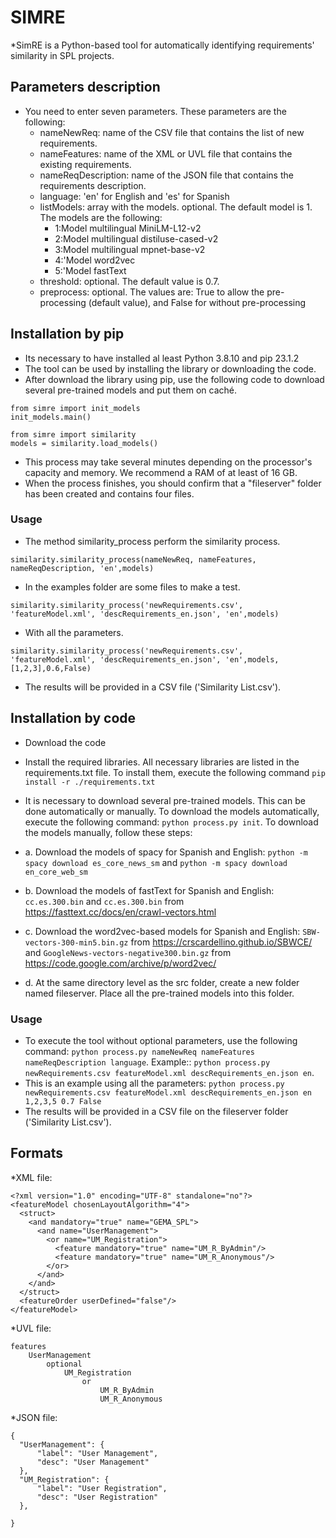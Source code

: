 # SIMRE

*SimRE is a Python-based tool for automatically identifying requirements' similarity in SPL projects.

## Parameters description

* You need to enter seven parameters. These parameters are the following:
  * nameNewReq: name of the CSV file that contains the list of new requirements. 
  * nameFeatures: name of the XML or UVL file that contains the existing requirements. 
  * nameReqDescription: name of the JSON file that contains the requirements description. 
  * language: 'en' for English and 'es' for Spanish
  * listModels: array with the models. optional. The default model is 1. The models are the following:
      * 1:Model multilingual MiniLM-L12-v2
      * 2:Model multilingual distiluse-cased-v2
      * 3:Model multilingual mpnet-base-v2
      * 4:'Model word2vec
      * 5:'Model fastText 
  * threshold: optional. The default value is 0.7.
  * preprocess: optional. The values are: True to allow the pre-processing (default value), and False for without pre-processing

## Installation by pip

* Its necessary to have installed al least Python 3.8.10 and pip 23.1.2
* The tool can be used by installing the library or downloading the code.
* After download the library using pip, use the following code to download several pre-trained models and put them on caché.

```
from simre import init_models
init_models.main()

from simre import similarity
models = similarity.load_models()
```

* This process may take several minutes depending on the processor's capacity and memory. We recommend a RAM of at least of 16 GB.
* When the process finishes, you should confirm that a "fileserver" folder has been created and contains four files.

### Usage

* The method similarity_process perform the similarity process.

```
similarity.similarity_process(nameNewReq, nameFeatures, nameReqDescription, 'en',models) 
```

* In the examples folder are some files to make a test.

```
similarity.similarity_process('newRequirements.csv', 'featureModel.xml', 'descRequirements_en.json', 'en',models) 
```

* With all the parameters.

```
similarity.similarity_process('newRequirements.csv', 'featureModel.xml', 'descRequirements_en.json', 'en',models,[1,2,3],0.6,False) 
```

* The results will be provided in a CSV file ('Similarity List.csv'). 


## Installation by code

* Download the code 
* Install the required libraries. All necessary libraries are listed in the requirements.txt file. To install them, execute the following command `pip install -r ./requirements.txt`
* It is necessary to download several pre-trained models. This can be done automatically or manually. To download the models automatically, execute the following command: `python process.py init`. To download the models manually, follow these steps:

* a. Download the models of spacy for Spanish and English: `python -m spacy download es_core_news_sm` and `python -m spacy download en_core_web_sm`
* b. Download the models of fastText for Spanish and English: `cc.es.300.bin` and `cc.es.300.bin` from https://fasttext.cc/docs/en/crawl-vectors.html
* c. Download the word2vec-based models for Spanish and English: `SBW-vectors-300-min5.bin.gz` from https://crscardellino.github.io/SBWCE/  and `GoogleNews-vectors-negative300.bin.gz` from https://code.google.com/archive/p/word2vec/  
* d. At the same directory level as the src folder, create a new folder named fileserver. Place all the pre-trained models into this folder.

### Usage

* To execute the tool without optional parameters, use the following command: `python process.py nameNewReq nameFeatures nameReqDescription language`. Example:: `python process.py newRequirements.csv featureModel.xml descRequirements_en.json en`. 
* This is an example using all the parameters: `python process.py newRequirements.csv featureModel.xml descRequirements_en.json en 1,2,3,5 0.7 False`
* The results will be provided in a CSV file on the fileserver folder ('Similarity List.csv'). 
   
## Formats

*XML file:

```
<?xml version="1.0" encoding="UTF-8" standalone="no"?>
<featureModel chosenLayoutAlgorithm="4">
  <struct>
    <and mandatory="true" name="GEMA_SPL">      
      <and name="UserManagement">
        <or name="UM_Registration">
          <feature mandatory="true" name="UM_R_ByAdmin"/>
          <feature mandatory="true" name="UM_R_Anonymous"/>
        </or>              
      </and>      
    </and>
  </struct>
  <featureOrder userDefined="false"/>
</featureModel>
```

*UVL file: 

```
features
	UserManagement 
		optional
			UM_Registration 
				or
					UM_R_ByAdmin 
					UM_R_Anonymous
```

*JSON file:

```
{
  "UserManagement": { 
      "label": "User Management",
      "desc": "User Management" 
  },
  "UM_Registration": { 
      "label": "User Registration",
      "desc": "User Registration" 
  },
  
}
```
